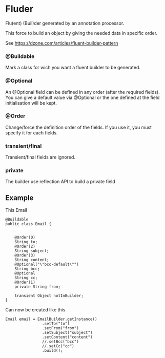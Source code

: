 # Fluder

Flu(ent) (Buil)der generated by an annotation processor.

This force to build an object by giving the needed data in specific order.

See https://dzone.com/articles/fluent-builder-pattern

### @Buildable
Mark a class for wich you want a fluent builder to be generated.

### @Optional
An @Optional field can be defined in any order (after the required fields).
You can give a default value via @Optional or the one defined at the field initialisation will be kept.

### @Order
Change/force the definition order of the fields.
If you use it, you must specify it for each fields.

### transient/final
Transient/final fields are ignored.

### private
The builder use reflection API to build a private field

## Example

This Email
```
@Buildable
public class Email {


    @Order(0)
    String to;
    @Order(2)
    String subject;
    @Order(3)
    String content;
    @Optional("\"bcc-default\"")
    String bcc;
    @Optional
    String cc;
    @Order(1)
    private String from;

    transient Object notInBuilder;
}
```
Can now be created like this
```
Email email = EmailBuilder.getInstance()
                .setTo("to")
                .setFrom("from")
                .setSubject("subject")
                .setContent("content")
                //.setBcc("bcc")
                //.setCc("cc")
                .build();
```